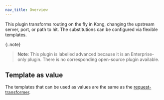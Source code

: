 ```yaml
---
nav_title: Overview
---
```


This plugin transforms routing on the fly in Kong, changing the upstream server, port, or path to hit. 
The substitutions can be configured via flexible templates.

{:.note}
> **Note**: This plugin is labelled advanced because it is an Enterprise-only
plugin. There is no corresponding open-source plugin available.

## Template as value

The templates that can be used as values are the same as the [request-transformer](/hub/kong-inc/request-transformer-advanced/).

[badge-travis-url]: https://travis-ci.com/Kong/kong-plugin-route-transformer-advanced/branches
[badge-travis-image]: https://travis-ci.com/Kong/kong-plugin-route-transformer-advanced.svg?token=BfzyBZDa3icGPsKGmBHb&branch=master
